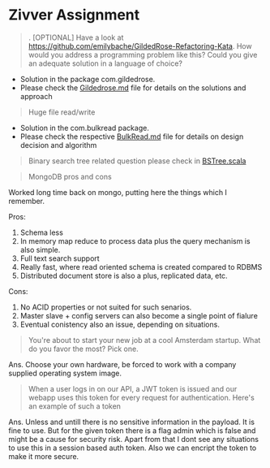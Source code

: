 # Zivver Assignment

>.	[OPTIONAL] Have a look at  https://github.com/emilybache/GildedRose-Refactoring-Kata. How would you address a programming problem like this? Could you give an adequate solution in a language of choice? 

* Solution in the package com.gildedrose.
* Please check the [Gildedrose.md](src/main/scala/com/gildedrose/Gildedrose.md) file for details on the solutions and approach

> Huge file read/write 

* Solution in the com.bulkread package.
* Please check the respective [BulkRead.md](src/main/scala/com/bulkread/BulkRead.md) file for details on design decision and algorithm

> Binary search tree related question please check in [BSTree.scala](src/main/scala/com/binarytree/BSTree.scala)

> MongoDB pros and cons

<p> Worked long time back on mongo, putting here the things which I remember.
<p>Pros:

1. Schema less 
2. In memory map reduce to process data plus the query mechanism is also simple.
3. Full text search support 
4. Really fast, where read oriented schema is created compared to RDBMS
5. Distributed document store is also a plus, replicated data, etc.

<p>Cons:

1. No ACID properties or not suited for such senarios.
2. Master slave + config servers can also become a single point of fialure
3. Eventual conistency also an issue, depending on situations.


> You're about to start your new job at a cool Amsterdam startup. What do you favor the most? Pick one.

Ans. Choose your own hardware, be forced to work with a company supplied operating system image.

> When a user logs in on our API, a JWT token is issued and our webapp uses this token for every request for authentication. Here's an example of such a token

Ans. Unless and untill there is no sensitive information in the payload. It is fine to use. But for the given token there is a flag admin which is false and might be a cause for security risk. Apart from that I dont see any situations to use this in a session based auth token. Also we can encript the token to make it more secure.


